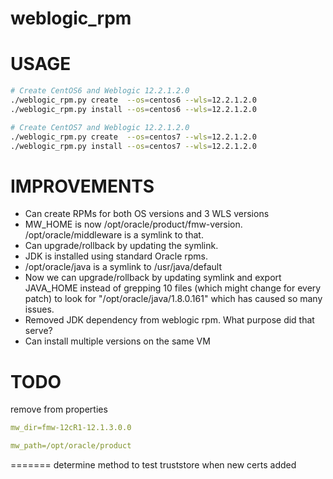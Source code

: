 # weblogic_rpm

# USAGE
```bash
# Create CentOS6 and Weblogic 12.2.1.2.0
./weblogic_rpm.py create  --os=centos6 --wls=12.2.1.2.0
./weblogic_rpm.py install --os=centos6 --wls=12.2.1.2.0

# Create CentOS7 and Weblogic 12.2.1.2.0
./weblogic_rpm.py create  --os=centos7 --wls=12.2.1.2.0
./weblogic_rpm.py install --os=centos7 --wls=12.2.1.2.0

```

# IMPROVEMENTS
- Can create RPMs for both OS versions and 3 WLS versions 
- MW_HOME is now /opt/oracle/product/fmw-version.  /opt/oracle/middleware is a symlink to that.
- Can upgrade/rollback by updating the symlink.
- JDK is installed using standard Oracle rpms.  
- /opt/oracle/java is a symlink to /usr/java/default
- Now we can upgrade/rollback by updating symlink and export JAVA_HOME instead of grepping 10 files (which might change for every patch) to look for "/opt/oracle/java/1.8.0.161" which has caused so many issues.  
- Removed JDK dependency from weblogic rpm.  What purpose did that serve?
- Can install multiple versions on the same VM

# TODO

remove from properties

```yaml
mw_dir=fmw-12cR1-12.1.3.0.0

mw_path=/opt/oracle/product
```

=======
determine method to test truststore when new certs added

